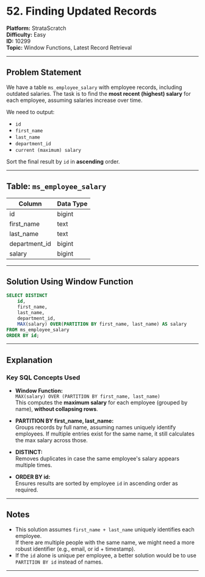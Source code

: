 
# 52. Finding Updated Records

**Platform:** StrataScratch  
**Difficulty:** Easy  
**ID:** 10299  
**Topic:** Window Functions, Latest Record Retrieval

---

## Problem Statement

We have a table `ms_employee_salary` with employee records, including outdated salaries. The task is to find the **most recent (highest) salary** for each employee, assuming salaries increase over time. 

We need to output:
- `id`
- `first_name`
- `last_name`
- `department_id`
- `current (maximum) salary`

Sort the final result by `id` in **ascending** order.

---

## Table: `ms_employee_salary`

| Column         | Data Type |
|----------------|-----------|
| id             | bigint    |
| first_name     | text      |
| last_name      | text      |
| department_id  | bigint    |
| salary         | bigint    |

---

## Solution Using Window Function

```sql
SELECT DISTINCT 
    id,
    first_name,
    last_name,
    department_id,
    MAX(salary) OVER(PARTITION BY first_name, last_name) AS salary
FROM ms_employee_salary
ORDER BY id;
```

---

## Explanation

### Key SQL Concepts Used

- **Window Function:**  
  `MAX(salary) OVER (PARTITION BY first_name, last_name)`  
  This computes the **maximum salary** for each employee (grouped by name), **without collapsing rows**.

- **PARTITION BY first_name, last_name:**  
  Groups records by full name, assuming names uniquely identify employees. If multiple entries exist for the same name, it still calculates the max salary across those.

- **DISTINCT:**  
  Removes duplicates in case the same employee's salary appears multiple times.

- **ORDER BY id:**  
  Ensures results are sorted by employee `id` in ascending order as required.

---

## Notes

- This solution assumes `first_name + last_name` uniquely identifies each employee.  
  If there are multiple people with the same name, we might need a more robust identifier (e.g., email, or id + timestamp).
- If the `id` alone is unique per employee, a better solution would be to use `PARTITION BY id` instead of names.

---

